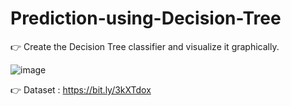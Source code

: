 # Prediction-using-Decision-Tree

👉 Create the Decision Tree classifier and visualize it graphically. 

![image](https://user-images.githubusercontent.com/82924828/191432407-6997abf7-7443-4455-80f4-4340c41bcc0b.png)

👉 Dataset : https://bit.ly/3kXTdox
